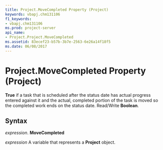 ```yaml
---
title: Project.MoveCompleted Property (Project)
keywords: vbapj.chm131106
f1_keywords:
- vbapj.chm131106
ms.prod: project-server
api_name:
- Project.Project.MoveCompleted
ms.assetid: 83ecef23-b57b-3b7e-2563-6e26a14f18f5
ms.date: 06/08/2017
---
```



# Project.MoveCompleted Property (Project)

 **True** if a task that is scheduled after the status date has actual progress entered against it and the actual, completed portion of the task is moved so the completed work ends on the status date. Read/Write **Boolean**.


## Syntax

 _expression_. **MoveCompleted**

 _expression_ A variable that represents a **Project** object.


